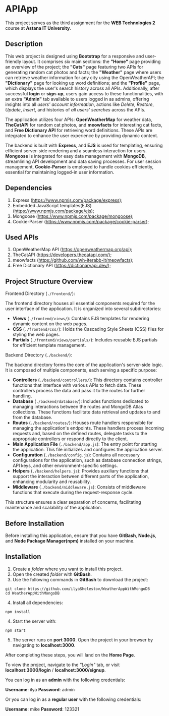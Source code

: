 # APIApp

This project serves as the third assignment for the **WEB Technologies 2** course at **Astana IT University**.

## Description

This web project is designed using **Bootstrap** for a responsive and user-friendly layout. It comprises *six* main sections: the **"Home"** page providing an overview of the project; the **"Cats"** page featuring two APIs for generating random cat photos and facts; the **"Weather"** page where users can retrieve weather information for any city using the OpenWeatherAPI; the **"Dictionary"** page for looking up word definitions; and the **"Profile"** page, which displays the user's search history across all APIs. Additionally, after successful **login** or **sign-up**, users gain access to these functionalities, with an extra **"Admin"** tab available to users logged in as admins, offering insights into all *users' account information*, actions like *Delete*, *Restore*, *Update*, *Insert*, and histories of *all users' searches* across the APIs.

The application utilizes four APIs: **OpenWeatherMap** for weather data, **TheCatAPI** for random cat photos, and **meowfacts** for interesting cat facts, and **Free Dictionary API** for retrieving word definitions. These APIs are integrated to enhance the user experience by providing dynamic content.

The backend is built with **Express**, and **EJS** is used for templating, ensuring efficient server-side rendering and a seamless interaction for users. **Mongoose** is integrated for easy data management with **MongoDB**, streamlining API development and data saving processes. For user session management, **Cookie-Parser** is employed to handle cookies efficiently, essential for maintaining logged-in user information.

## Dependencies

1. Express (https://www.npmjs.com/package/express);
2. Embedded JavaScript templates(EJS) (https://www.npmjs.com/package/ejs);
3. Mongoose (https://www.npmjs.com/package/mongoose);
4. Cookie-Parser (https://www.npmjs.com/package/cookie-parser);

## Used APIs

1. OpenWeatherMap API (https://openweathermap.org/api);
2. TheCatAPI (https://developers.thecatapi.com/);
3. meowfacts (https://github.com/wh-iterabb-it/meowfacts);
4. Free Dictionary API (https://dictionaryapi.dev/);

## Project Structure Overview

Frontend Directory (`./frontend/`):

The frontend directory houses all essential components required for the user interface of the application. It is organized into several subdirectories:

* **Views** (`./frontend/views/`): Contains EJS templates for rendering dynamic content on the web pages.
* **CSS** (`./frontend/css/`): Holds the Cascading Style Sheets (CSS) files for styling the web pages.
* **Partials** (`./frontend/views/partials/`): Includes reusable EJS partials for efficient template management.

Backend Directory (`./backend/`):

The backend directory forms the core of the application's server-side logic. It is composed of multiple components, each serving a specific purpose:

* **Controllers** (`./backend/controllers/`): This directory contains controller functions that interface with various APIs to fetch data. These controllers process the data and pass it to the routes for further handling.
* **Database** (`./backend/database/`): Includes functions dedicated to managing interactions between the routes and MongoDB Atlas collections. These functions facilitate data retrieval and updates to and from the database.
* **Routes** (`./backend/routes/`): Houses route handlers responsible for managing the application's endpoints. These handlers process incoming requests and, based on the defined routes, delegate tasks to the appropriate controllers or respond directly to the client.
* **Main Application File** (`./backend/app.js`): The entry point for starting the application. This file initializes and configures the application server.
* **Configuration** (`./backend/config.js`): Contains all necessary configurations for the application, such as database connection strings, API keys, and other environment-specific settings.
* **Helpers** (`./backend/helpers.js`): Provides auxiliary functions that support the interaction between different parts of the application, enhancing modularity and reusability.
* **Middleware** (`./backend/middleware.js`): Consists of middleware functions that execute during the request-response cycle.

This structure ensures a clear separation of concerns, facilitating maintenance and scalability of the application.

## Before Installation

Before installing this application, ensure that you have **GitBash**, **Node.js**, and **Node Package Manager(npm)** installed on your machine.

## Installation 

1. Create a *folder* where you want to install this project.
2. Open the created *folder* with **GitBash**.
3. Use the following commands in **GitBash** to download the project:
```
git clone https://github.com/ilyaShelestov/WeatherAppWithMongoDB
cd WeatherAppWithMongoDB
```
4. Install all dependencies:
```
npm install
```
4. Start the server with:
```
npm start
```
5. The server runs on **port 3000**. Open the project in your browser by navigating to **localhost:3000**.

After completing these steps, you will land on the **Home Page**.

To view the project, navigate to the *"Login"* tab, or visit **localhost:3000/login** / **localhost:3000/signup**.

You can log in as an **admin** with the following credentials:

**Username**: ilya
**Password**: admin

Or you can log in as a **regular user** with the following credentials:

**Username**: mike
**Password**: 123321
